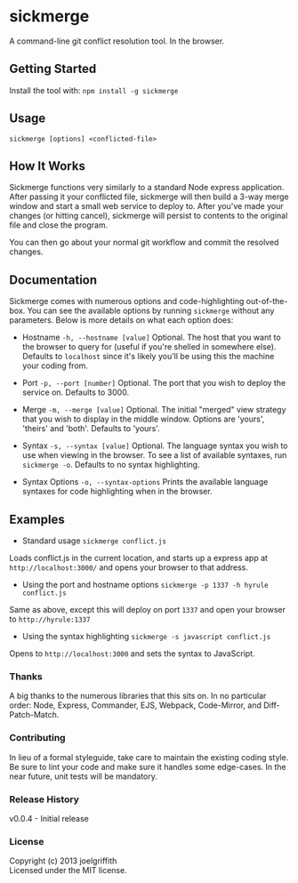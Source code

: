 # sickmerge

A command-line git conflict resolution tool. In the browser.

## Getting Started
Install the tool with: `npm install -g sickmerge`

## Usage
```shell
sickmerge [options] <conflicted-file>
```

## How It Works
Sickmerge functions very similarly to a standard Node express application. After passing it your conflicted file, sickmerge will then build a 3-way merge window and start a small web service to deploy to. After you've made your changes (or hitting cancel), sickmerge will persist to contents to the original file and close the program. 

You can then go about your normal git workflow and commit the resolved changes.

## Documentation
Sickmerge comes with numerous options and code-highlighting out-of-the-box. You can see the available options by running `sickmerge` without any parameters. Below is more details on what each option does:

- Hostname `-h, --hostname [value]`
Optional. The host that you want to the browser to query for (useful if you're shelled in somewhere else). Defaults to `localhost` since it's likely you'll be using this the machine your coding from.

- Port `-p, --port [number]`
Optional. The port that you wish to deploy the service on. Defaults to 3000.

- Merge `-m, --merge [value]`
Optional. The initial "merged" view strategy that you wish to display in the middle window. Options are 'yours', 'theirs' and 'both'. Defaults to 'yours'.

- Syntax `-s, --syntax [value]`
Optional. The language syntax you wish to use when viewing in the browser. To see a list of available syntaxes, run `sickmerge -o`. Defaults to no syntax highlighting.

- Syntax Options `-o, --syntax-options`
Prints the available language syntaxes for code highlighting when in the browser.

## Examples
- Standard usage
`sickmerge conflict.js`

Loads conflict.js in the current location, and starts up a express app at `http://localhost:3000/` and opens your browser to that address.

- Using the port and hostname options
`sickmerge -p 1337 -h hyrule conflict.js`

Same as above, except this will deploy on port `1337` and open your browser to `http://hyrule:1337`

- Using the syntax highlighting
`sickmerge -s javascript conflict.js`

Opens to `http://localhost:3000` and sets the syntax to JavaScript.

### Thanks
A big thanks to the numerous libraries that this sits on. In no particular order: Node, Express, Commander, EJS, Webpack, Code-Mirror, and Diff-Patch-Match.

### Contributing
In lieu of a formal styleguide, take care to maintain the existing coding style. Be sure to lint your code and make sure it handles some edge-cases. In the near future, unit tests will be mandatory.

### Release History
v0.0.4 - Initial release

### License
Copyright (c) 2013 joelgriffith  
Licensed under the MIT license.